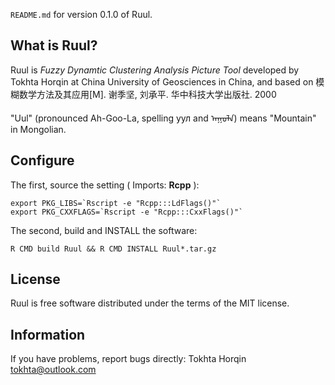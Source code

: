 `README.md` for version 0.1.0 of Ruul.

## What is Ruul? ##

Ruul is *Fuzzy* *Dynamtic* *Clustering* *Analysis* *Picture* *Tool* developed by
Tokhta Horqin at China University of Geosciences in China, and based on 
模糊数学方法及其应用[M]. 谢季坚, 刘承平. 华中科技大学出版社. 2000

"Uul" (pronounced Ah-Goo-La, spelling уул and ᠠᠭᠤᠯᠠ) means "Mountain" in Mongolian.

## Configure ##

The first, source the setting ( Imports: **Rcpp** ):

    export PKG_LIBS=`Rscript -e "Rcpp:::LdFlags()"`
    export PKG_CXXFLAGS=`Rscript -e "Rcpp:::CxxFlags()"`

The second, build and INSTALL the software:

    R CMD build Ruul && R CMD INSTALL Ruul*.tar.gz

## License ##

Ruul is free software distributed under the terms of the MIT license.

## Information ##

If you have problems, report bugs directly: Tokhta Horqin tokhta@outlook.com

